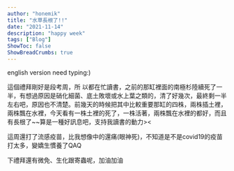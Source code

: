 ```yaml
---
author: "honemik"
title: "水草長根了!!"
date: "2021-11-14"
description: "happy week"
tags: ["Blog"]
ShowToc: false
ShowBreadCrumbs: true
---
```


english version need typing:)


這個禮拜剛好是段考周，所 以都在忙讀書，之前的那缸裡面的南極杉陸續死了一半，有想過原因是硝化細菌、底土敗壞或水上葉之類的，清了好幾次，最終剩一半左右吧，原因也不清楚。前幾天的時候把其中比較重要那缸的四株，兩株插土裡，兩株飄在水裡，今天看有一株土裡的死了，一株活著，兩株飄在水裡的都好，而且有長根了~~算是一種好訊息吧，支持我讀書的動力><

這周還打了流感疫苗，比我想像中的還痛(眼神死)，不知道是不是covid19的疫苗打太多，變嬌生慣養了QAQ

下禮拜還有微免、生化跟寄蟲呢，加油加油
